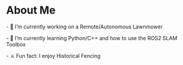 # About Me

<!--
  **kalide0/kalide0** is a ✨ _special_ ✨ repository because its `README.md` (this file) appears on your GitHub profile.

Here are some ideas to get you started:
--!>

<p> - 🔭 I’m currently working on a Remote/Autonomous Lawnmower </p>
<p> - 🌱 I’m currently learning Python/C++ and how to use the ROS2 SLAM Toolbox </p>
<p> - ⚔ Fun fact: I enjoy Historical Fencing </p>


